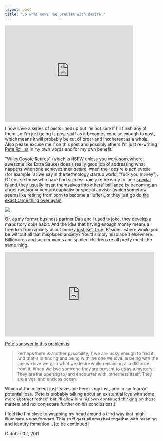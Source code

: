 ```yaml
---
layout: post
title: "So what now? The problem with desire."
---
```


<p class="media"><iframe width="420" height="315" src="http://www.youtube.com/embed/HWG6VW9pkE4?rel=0" frameborder="0" allowfullscreen></iframe></p>

I now have a series of posts lined up but I'm not sure if I'll finish any of them, so I'm just going to post stuff as it becomes concise enough to post, which means it will probably be out of order and incoherent as a whole. Also please excuse me if on this post and possibly others I'm just re-writing [Pete Rollins](http://peterrollins.net/) in my own words and for my own benefit.

"Wiley Coyote Retires" (which is NSFW unless you work somewhere awesome like Extra Sauce) does a really good job of addressing what happens when one achieves their desire, when their desire is achievable (for example, as we say in the technology startup world, "fuck you money"). Of course those who have had success rarely retire early to their [special island](http://www.youtube.com/watch?v=gqjGPIYJsh0), they usually insert themselves into others' brilliance by becoming an angel investor or venture capitalist or special advisor (which somehow seems like retiring from porn to become a fluffer), or they just go do [the exact same thing over again](http://denniscrowley.com/). 

<a href="http://mlkshk.com/p/7TL4"><img src="http://mlkshk.com/r/7TL4"></a>

Or, as my former business partner Dan and I used to joke, they develop a mandatory coke habit. And the idea that having enough money means a freedom from anxiety about money [just isn't true](http://www.dailymotion.com/video/x1xdq0_notorious-big-mo-money-mo-problem_music). Besides, where would you be without all that misplaced anxiety? You'd simply misplace it elsewhere. Billionaires and soccer moms and spoiled children are all pretty much the same thing.

<iframe width="490" height="279" src="http://www.youtube.com/embed/R8vJgYQU_lY?rel=0" frameborder="0" allowfullscreen></iframe>

[Pete's answer to this problem is](http://peterrollins.net/?p=1795):

> Perhaps there is another possibility, if we are lucky enough to find it. And that is in finding and being with the one we love. In being with the one we love we gain what we desire while remaining at a distance from it. When we love someone they are present to us as a mystery. They are the opening to, and encounter with, otherness itself. They are a vast and endless ocean.

Which at the moment just leaves me here in my loss, and in my fears of potential loss. (Pete is probably talking about an existential love with some more abstract "other" but I'll allow him his own continued thinking on these matters and not conjecture further on his conclusions.)

I feel like I'm close to wrapping my head around a third way that might illuminate a way forward. This stuff gets all smashed together with meaning and identity formation... [to be continued]

<p class="date">October 02, 2011</p>